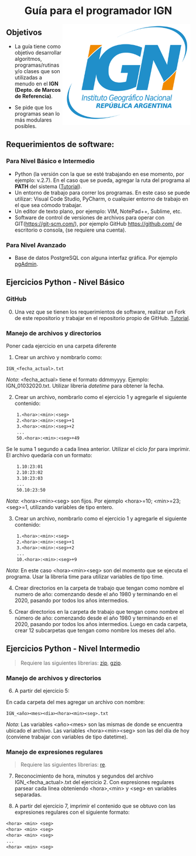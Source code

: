 <h1 align="center">
Guía para el programador IGN 
</h1>

<p> 
<img src="images/IGN_Argentina.png" align="right" width="350">
</p>

## Objetivos

* La guía tiene como objetivo desarrollar algoritmos, programas/rutinas y/o clases que son utilizadas a menudo en el **IGN (Depto. de Marcos de Referencia)**.

* Se pide que los programas sean lo más modulares posibles.

## Requerimientos de software:

### Para Nivel Básico e Intermedio
* Python (la versión con la que se esté trabajando en ese momento, por ejemplo: v.2.7). En el caso que se pueda, agregar la ruta del programa al **PATH** del sistema ([Tutorial](https://answers.microsoft.com/es-es/windows/forum/all/windows-10-variables-de-entorno-windows-10-version/703ea5fa-1db4-46da-8ff7-6261140bf58b)). 
* Un entorno de trabajo para correr los programas. En este caso se puede utilizar: Visual Code Studio, PyCharm, o cualquier entorno de trabajo en el que sea cómodo trabajar.
* Un editor de texto plano, por ejemplo: VIM, NotePad++, Sublime, etc.
* Software de control de versiones de archivos para operar con GIT(https://git-scm.com/), por ejemplo GitHub https://github.com/ de escritorio o consola, (se requiere una cuenta).

### Para Nivel Avanzado

* Base de datos PostgreSQL con alguna interfaz gráfica. Por ejemplo [pgAdmin](https://www.pgadmin.org/).

## Ejercicios Python - Nivel Básico

### GitHub

0. Una vez que se tienen los requerimientos de software, realizar un Fork de este repositorio y trabajar en el repositorio propio de GitHub. [Tutorial](https://www.youtube.com/watch?v=9YUaf-uxuRM).

### Manejo de archivos y directorios
Poner cada ejercicio en una carpeta diferente

1. Crear un archivo y nombrarlo como: 
```
IGN_<fecha_actual>.txt
```

*Nota*: \<fecha_actual> tiene el formato ddmmyyyy. Ejemplo: IGN_01032020.txt. Utilizar libreria *datetime* para obtener la fecha. 

2. Crear un archivo, nombrarlo como el ejercicio 1 y agregarle el siguiente contenido:

```
	1.<hora>:<min>:<seg>
	2.<hora>:<min>:<seg>+1
	3.<hora>:<min>:<seg>+2
	...
	50.<hora>:<min>:<seg>+49
```

Se le suma 1 segundo a cada linea anterior. Utilizar el ciclo *for* para imprimir.
El archivo quedaría con un formato:
```
	1.10:23:01
	2.10:23:02
	3.10:23:03
	...
	50.10:23:50
```
*Nota*: \<hora>\<min>\<seg> son fijos. Por ejemplo \<hora>=10; \<min>=23; \<seg>=1, utilizando variables de tipo entero. 

3. Crear un archivo, nombrarlo como el ejercicio 1 y agregarle el siguiente contenido:

```
	1.<hora>:<min>:<seg>
	2.<hora>:<min>:<seg>+1
	3.<hora>:<min>:<seg>+2
	...
	10.<hora>:<min>:<seg>+9
```
*Nota*: En este caso \<hora>\<min>\<seg> son del momento que se ejecuta el programa. Usar la libreria time para utilizar variables de tipo time.

4. Crear directorios en la carpeta de trabajo que tengan como nombre el numero de año: comenzando desde el año 1980 y terminando en el 2020, pasando por todos los años intermedios.

5. Crear directorios en la carpeta de trabajo que tengan como nombre el número de año: comenzando desde el año 1980 y terminando en el 2020, pasando por todos los años intermedios. Luego en cada carpeta, crear 12 subcarpetas que tengan como nombre los meses del año.


## Ejercicios Python - Nivel Intermedio
> Requiere las siguientes librerias: [zip](https://docs.python.org/2.7/library/zipfile.html), [gzip](https://docs.python.org/2/library/gzip.html).
### Manejo de archivos y directorios

6. A partir del ejercicio 5:

En cada carpeta del mes agregar un archivo con nombre:
```
IGN_<año><mes><dia><hora><min><seg>.txt
```
*Nota*: Las variables \<año>\<mes> son las mismas de donde se encuentra ubicado el archivo. Las variables \<hora>\<min>\<seg> son las del día de hoy (conviene trabajar con variables de tipo datetime).


### Manejo de expresiones regulares
> Requiere las siguientes librerias: [re](https://docs.python.org/2/library/re.html).

7. Reconocimiento de hora, minutos y segundos del archivo IGN_\<fecha_actual>.txt del ejercicio 2. Con expresiones regulares parsear cada linea obteniendo \<hora>,\<min> y \<seg> en variables separadas.

8. A partir del ejercicio 7, imprimir el contenido que se obtuvo con las expresiones regulares con el siguiente formato:

```
<hora> <min> <seg>
<hora> <min> <seg>
<hora> <min> <seg>
...
<hora> <min> <seg>
```
